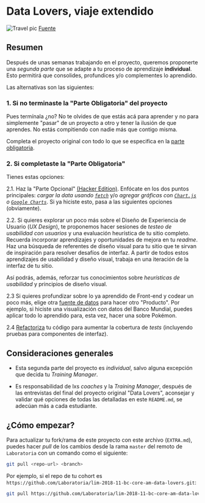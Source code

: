 # Data Lovers, viaje extendido

<!-- Mensaje para Anelisse xd-->

![Travel pic](https://assets-auto.rbl.ms/5fefc7fee587f0e4aca6794810f346d3c555463eed4e21eaa015d6fc9e6bcb5d)
[Fuente](https://www.theodysseyonline.com/road-trips-worthwhile)

## Resumen

Después de unas semanas trabajando en el proyecto, queremos proponerte una
_segunda parte_ que se adapte a tu proceso de aprendizaje **individual**.
Esto permitirá que consolides, profundices y/o complementes lo aprendido.

Las alternativas son las siguientes:

### 1. Si no terminaste la "Parte Obligatoria" del proyecto

Pues termínala ¿no? No te olvides de que estás acá para aprender y no para
simplemente "pasar" de un proyecto a otro y tener la ilusión de que aprendes.
No estás compitiendo con nadie más que contigo misma.

Completa el proyecto original con todo lo que se especifica en
la [parte obligatoria](README.md#parte-obligatoria).

### 2. Si completaste la "Parte Obligatoria"

Tienes estas opciones:

2.1. Haz la "Parte Opcional" [(Hacker Edition)](README.md#parte-opcional-hacker-edition).
Enfócate en los dos puntos principales: _cargar la data usando [`fetch`](https://developer.mozilla.org/es/docs/Web/API/Fetch_API)_
y/o _agregar gráficas con [`Chart.js`](https://www.chartjs.org/)
o [`Google Charts`](https://developers.google.com/chart/)_. Si ya hiciste esto,
pasa a las siguientes opciones (obviamente).

2.2. Si quieres explorar un poco más sobre el Diseño de Experiencia de Usuario
(_UX Design_), te proponemos hacer sesiones de _testeo de usabilidad con
usuarios_ y una evaluación heurística de tu sitio completo. Recuerda incorporar
aprendizajes y oportunidades de mejora en tu _readme_. Haz una búsqueda de
referentes de diseño visual para tu sitio que te sirvan de inspiración para
resolver desafíos de interfaz. A partir de todos estos aprendizajes de
usabilidad y diseño visual, trabaja en una iteración de la interfaz de tu sitio.

Así podrás, además, reforzar tus conocimientos sobre _heurísticas de usabilidad_
y principios de diseño visual.

2.3 Si quieres profundizar sobre lo ya aprendido de Front-end y codear
un poco más, elige otra [fuente de datos](README.md#resumen-del-proyecto) para hacer
otro "Producto". Por ejemplo, si hiciste una visualización con datos del
Banco Mundial, puedes aplicar todo lo aprendido para, esta vez, hacer una
sobre Pokémon.

2.4 [Refactoriza](https://es.wikipedia.org/wiki/Refactorizaci%C3%B3n) tu código
para aumentar la cobertura de _tests_ (incluyendo pruebas para componentes de
interfaz).

## Consideraciones generales

- Esta segunda parte del proyecto es _individual_, salvo alguna excepción que
  decida tu _Training Manager_.

- Es responsabilidad de lxs _coaches_ y la _Training Manager_, después de las
  entrevistas del final del proyecto original "Data Lovers", aconsejar y validar
  qué opciones de todas las detalladas en este `README.md`, se adecúan más
  a cada estudiante.

## ¿Cómo empezar?

Para actualizar tu fork/rama de este proyecto con este archivo (`EXTRA.md`),
puedes hacer _pull_ de los cambios desde la rama `master` del remoto de
`Laboratoria` con un comando como el siguiente:

```sh
git pull <repo-url> <branch>
```

Por ejemplo, si el repo de tu cohort es
`https://github.com/Laboratoria/lim-2018-11-bc-core-am-data-lovers.git`:

```sh
git pull https://github.com/Laboratoria/lim-2018-11-bc-core-am-data-lovers.git master
```
